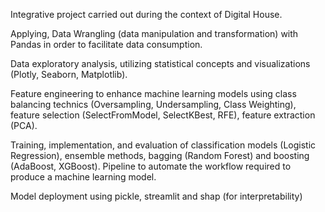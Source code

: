 Integrative project carried out during the context of Digital House. 

Applying, Data Wrangling (data manipulation and transformation) with Pandas in order to facilitate data consumption.

Data exploratory analysis, utilizing statistical concepts and visualizations (Plotly, Seaborn, Matplotlib). 

Feature engineering to enhance machine learning models using class balancing technics (Oversampling, Undersampling, Class Weighting), feature selection (SelectFromModel, SelectKBest, RFE), feature extraction (PCA). 

Training, implementation, and evaluation of classification models (Logistic Regression), ensemble methods, bagging (Random Forest) and boosting (AdaBoost, XGBoost). Pipeline to automate the workflow required to produce a machine learning model. 

Model deployment using pickle, streamlit and shap (for interpretability)
